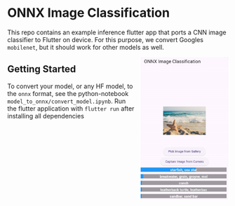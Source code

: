 # ONNX Image Classification
This repo contains an example inference flutter app that ports a CNN image classifier to Flutter on device.
For this purpose, we convert Googles `mobilenet`, but it should work for other models as well.


<img src='assets/example.jpeg' style="float: right; margin-left: 10px;width:200px">

## Getting Started
To convert your model, or any HF model, to the `onnx` format, see the python-notebook `model_to_onnx/convert_model.ipynb`.
Run the flutter application with `flutter run` after installing all dependencies
